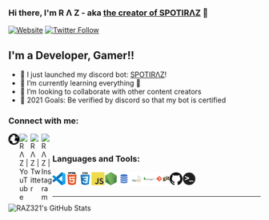 <!--
**RAZ321/RAZ321** is a ✨ _special_ ✨ repository because its `README.md` (this file) appears on your GitHub profile.
-->

### Hi there, I'm R Λ Z - aka [the creator of SPOTIRΛZ][website] 👋 

[![Website](https://img.shields.io/website?label=spotiraze.xyz&style=for-the-badge&url=https%3A%2F%2Fspotiraze.xyz)](https://spotiraze.xyz)
[![Twitter Follow](https://img.shields.io/twitter/follow/RΛZ?color=1DA1F2&logo=twitter&style=for-the-badge)](https://twitter.com/)

## I'm a Developer, Gamer!!

- 🔭 I just launched my discord bot: [SPOTIRΛZ][website]!
- 🌱 I’m currently learning everything 🤣
- 👯 I’m looking to collaborate with other content creators
- 🥅 2021 Goals: Be verified by discord so that my bot is certified

### Connect with me:

[<img align="left" alt="spotiraze.xyz" width="22px" src="https://raw.githubusercontent.com/iconic/open-iconic/master/svg/globe.svg" />][website]
[<img align="left" alt="R Λ Z | YouTube" width="22px" src="https://cdn.jsdelivr.net/npm/simple-icons@v3/icons/youtube.svg" />][youtube]
[<img align="left" alt="R Λ Z | Twitter" width="22px" src="https://cdn.jsdelivr.net/npm/simple-icons@v3/icons/twitter.svg" />][twitter]
[<img align="left" alt="R Λ Z | Instagram" width="22px" src="https://cdn.jsdelivr.net/npm/simple-icons@v3/icons/instagram.svg" />][instagram]

<br />

### Languages and Tools:

[<img align="left" alt="Visual Studio Code" width="26px" src="https://raw.githubusercontent.com/github/explore/80688e429a7d4ef2fca1e82350fe8e3517d3494d/topics/visual-studio-code/visual-studio-code.png" />][webdevplaylist]
[<img align="left" alt="HTML5" width="26px" src="https://raw.githubusercontent.com/github/explore/80688e429a7d4ef2fca1e82350fe8e3517d3494d/topics/html/html.png" />][webdevplaylist]
[<img align="left" alt="CSS3" width="26px" src="https://raw.githubusercontent.com/github/explore/80688e429a7d4ef2fca1e82350fe8e3517d3494d/topics/css/css.png" />][cssplaylist]
[<img align="left" alt="JavaScript" width="26px" src="https://raw.githubusercontent.com/github/explore/80688e429a7d4ef2fca1e82350fe8e3517d3494d/topics/javascript/javascript.png" />][jsplaylist]
[<img align="left" alt="Node.js" width="26px" src="https://raw.githubusercontent.com/github/explore/80688e429a7d4ef2fca1e82350fe8e3517d3494d/topics/nodejs/nodejs.png" />][webdevplaylist]
[<img align="left" alt="SQL" width="26px" src="https://raw.githubusercontent.com/github/explore/80688e429a7d4ef2fca1e82350fe8e3517d3494d/topics/sql/sql.png" />][webdevplaylist]
[<img align="left" alt="MySQL" width="26px" src="https://raw.githubusercontent.com/github/explore/80688e429a7d4ef2fca1e82350fe8e3517d3494d/topics/mysql/mysql.png" />][webdevplaylist]
[<img align="left" alt="MongoDB" width="26px" src="https://raw.githubusercontent.com/github/explore/80688e429a7d4ef2fca1e82350fe8e3517d3494d/topics/mongodb/mongodb.png" />][webdevplaylist]
[<img align="left" alt="Git" width="26px" src="https://raw.githubusercontent.com/github/explore/80688e429a7d4ef2fca1e82350fe8e3517d3494d/topics/git/git.png" />][webdevplaylist]
[<img align="left" alt="GitHub" width="26px" src="https://raw.githubusercontent.com/github/explore/78df643247d429f6cc873026c0622819ad797942/topics/github/github.png" />][webdevplaylist]
[<img align="left" alt="Terminal" width="26px" src="https://raw.githubusercontent.com/github/explore/80688e429a7d4ef2fca1e82350fe8e3517d3494d/topics/terminal/terminal.png" />][webdevplaylist]

<br />
<br />

---

  <img align="left" alt="RAZ321's GitHub Stats" src="https://github-readme-stats.vercel.app/api?username=RAZ321&show_icons=true&hide_border=true" />


[website]: https://spotiraze.xyz
[twitter]: https://twitter.com/
[youtube]: https://youtube.com/
[instagram]: https://instagram.com/
[webdevplaylist]: https://www.youtube.com/
[jsplaylist]: https://www.youtube.com/
[cssplaylist]: https://www.youtube.com/
[reactplaylist]: https://www.youtube.com/
